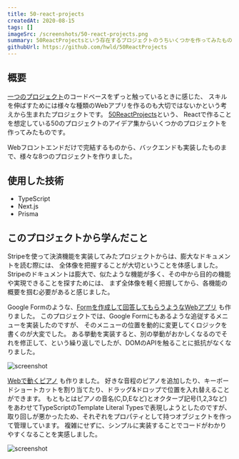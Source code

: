 ```yaml
---
title: 50-react-projects
createdAt: 2020-08-15
tags: []
imageSrc: /screenshots/50-react-projects.png
summary: 50ReactProjectsという存在するプロジェクトのうちいくつかを作ってみたものです。
githubUrl: https://github.com/hwld/50ReactProjects
---
```


## 概要

[一つのプロジェクト](/projects/react-notes)のコードベースをずっと触っているときに感じた、
スキルを伸ばすためには様々な種類のWebアプリを作るのも大切ではないかという考えから生まれたプロジェクトです。
[50ReactProjects](https://50reactprojects.com/)という、
Reactで作ることを想定している50のプロジェクトのアイデア集からいくつかのプロジェクトを作ってみたものです。

Webフロントエンドだけで完結するものから、バックエンドも実装したものまで、様々な8つのプロジェクトを作りました。

## 使用した技術

- TypeScript
- Next.js
- Prisma

## このプロジェクトから学んだこと

Stripeを使って決済機能を実装してみたプロジェクトからは、膨大なドキュメントを読む際には、
全体像を把握することが大切ということを体感しました。
Stripeのドキュメントは膨大で、似たような機能が多く、その中から目的の機能や実現できることを探すためには、
まず全体像を軽く把握してから、各機能の概要を掴む必要があると感じました。

Google Formのような、[Formを作成して回答してもらうようなWebアプリ](https://github.com/hwld/50ReactProjects/tree/master/business_and_realworld/survey_creator_and_manager)
も作りました。
このプロジェクトでは、Google Formにもあるような追従するメニューを実装したのですが、
そのメニューの位置を動的に変更してくロジックを書くのが大変でした。
ある挙動を実装すると、別の挙動がおかしくなるのでそれを修正して、という繰り返しでしたが、DOMのAPIを触ることに抵抗がなくなりました。  

![screenshot](/screenshots/50rps-survey.png)

[Webで動くピアノ](https://github.com/hwld/50ReactProjects/tree/master/fun_and_interesting/musical_instrument)
も作りました。
好きな音程のピアノを追加したり、キーボードショートカットを割り当てたり、ドラッグ&ドロップで位置を入れ替えることができます。
もともとはピアノの音名(C,D,Eなど)とオクターブ記号(1,2,3など)をあわせてTypeScriptのTemplate Literal Typesで表現しようとしたのですが、
取り回しが悪かったため、それぞれをプロパティとして持つオブジェクトを作って管理しています。
複雑にせずに、シンプルに実装することでコードがわかりやすくなることを実感しました。

![screenshot](/screenshots/50rps-piano.png)
